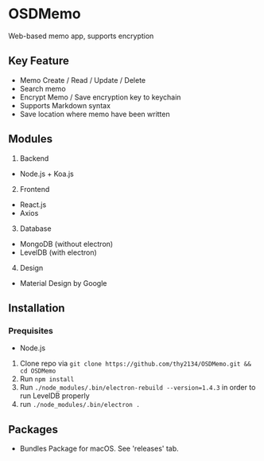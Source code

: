 # OSDMemo
Web-based memo app, supports encryption

## Key Feature
- Memo Create / Read / Update / Delete
- Search memo 
- Encrypt Memo / Save encryption key to keychain
- Supports Markdown syntax
- Save location where memo have been written

## Modules
1. Backend
  - Node.js + Koa.js
2. Frontend
  - React.js
  - Axios
3. Database
  - MongoDB (without electron)
  - LevelDB (with electron)
4. Design
  - Material Design by Google
## Installation
### Prequisites
- Node.js 
1. Clone repo via `git clone https://github.com/thy2134/OSDMemo.git && cd OSDMemo`
2. Run `npm install`
3. Run `./node_modules/.bin/electron-rebuild --version=1.4.3` in order to run LevelDB properly
4. run `./node_modules/.bin/electron .`

## Packages
- Bundles Package for macOS. See 'releases' tab.

